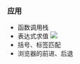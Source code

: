 ### 应用
* 函数调用栈
* 表达式求值
![](https://tva1.sinaimg.cn/large/00831rSTgy1gdc97s20k5j30vq0lydht.jpg)
* 括号、标签匹配
* 浏览器的前进、后退